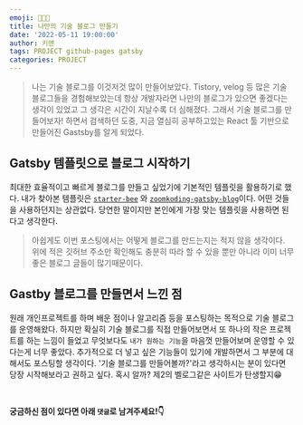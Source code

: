 ```yaml
---
emoji: 🧑🏻‍💻
title: 나만의 기술 블로그 만들기
date: '2022-05-11 19:00:00'
author: 키맨
tags: PROJECT github-pages gatsby
categories: PROJECT
---
```


> 나는 기술 블로그를 이것저것 많이 만들어보았다. Tistory, velog 등 많은 기술 블로그들을 경험해보았는데 항상 개발자라면 나만의 블로그가 있으면 좋겠다는 생각이 있었고 그 생각은 시간이 지날수록 더 심해졌다. 그래서 기술 블로그를 만들어보자! 하면서 검색하던 도중, 지금 열심히 공부하고있는 React 툴 기반으로 만들어진 Gastsby를 알게 되었다.

## Gatsby 템플릿으로 블로그 시작하기

최대한 효율적이고 빠르게 블로그를 만들고 싶었기에 기본적인 템플릿을 활용하기로 했다. 내가 찾아본 템플릿은 [`starter-bee`](https://github.com/JaeYeopHan/gatsby-starter-bee) 와 [`zoomkoding-gatsby-blog`](https://github.com/zoomKoding/zoomkoding-gatsby-blog)이다. 어떤 것들을 사용하던지는 상관없다. 당연한 말이지만 본인에게 가장 맞는 템플릿을 사용하면 된다고 생각한다.

> 아쉽게도 이번 포스팅에서는 어떻게 블로그를 만드는지는 적지 않을 생각이다. 위에 적은 깃허브 주소만 확인해도 충분히 따라 할 수 있을 뿐만 아니라 이미 너무 좋은 블로그 글들이 많기때문이다.

## Gastby 블로그를 만들면서 느낀 점

원래 개인프로젝트를 하며 배운 점이나 알고리즘 등을 포스팅하는 목적으로 기술 블로그를 운영해왔다. 하지만 확실히 기술 블로그를 직접 만들어보면서 또 하나의 작은 프로젝트를 하는 느낌이 들었고 무엇보다도 `내가 원하는 기능`을 마음껏 만들어보며 운영할 수 있다는게 너무 좋았다. 추가적으로 더 넣고 싶은 기능들이 있기에 개발하면서 그 부분에 대해서도 포스팅할 생각이다. '기술 블로그를 만들어볼까?'라고 생각하시는 분이 있다면 당장 시작해보라고 권하고 싶다. 혹시 알까? 제2의 벨로그같은 사이트가 탄생할지😁

<br/>

**궁금하신 점이 있다면 아래 `댓글`로 남겨주세요!👇**

```toc

```
